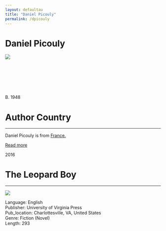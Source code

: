 ```yaml
---
layout: defaultau
title: "Daniel Picouly"
permalink: /dpicouly
---
```

<!-- partial:index.partial.html -->
<div class="content">
     <h1>Daniel Picouly</h1>
    <div class="quote">
        <div><img src="http://ile-en-ile.org/wp-content/uploads/2003/02/philoctete.jpg" class="logo"></div>
    </div>
    <div class="timeline">
        <div style="padding-bottom:100px;"></div>
        <div class="block">
             <div class="date right"><p class="right"> B. 1948 </p></div>
            <div class="dot"></div>
            <div class="left first">
            <div class="author_country">
                <h1>Author Country</h1><hr>
          <div class="aclocation">  <p>Daniel Picouly is from <a href="http://localhost:4000/62">France.</a></p></div>
              <div class="acreadmore">  <a href="https://en.wikipedia.org/wiki/Daniel_Picouly" target="_blank">Read more</a></div>
            </div>
            </div>
        <div class="block">
            <div class="date left"><p class="left">2016</p></div>
            <div class="dot"></div>
            <div class="right">
                <h1>The Leopard Boy</h1><hr>
                <p><img src="https://m.media-amazon.com/images/I/411MLVHqJbL._SX321_BO1,204,203,200_.jpg"></p>
                <p>
                Language: English<br/>
                Publisher: University of Virginia Press<br/>
                Pub_location: Charlottesville, VA, United States<br/>
                Genre: Fiction (Novel)<br/>
                Length: 293<br/>                   </p>
            </div>
        </div>
